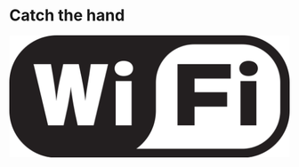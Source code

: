 <h1>Catch the hand</h1> 

![This is an image](https://github.com/infosecby/InfoSecBY-CTF/blob/main/CTF%202021/Tasks/Crypto/Catch%20the%20hand/Catchthehand.png)


